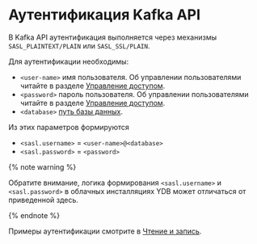 # Аутентификация Kafka API
В Kafka API аутентификация выполняется через механизмы `SASL_PLAINTEXT/PLAIN` или `SASL_SSL/PLAIN`.

Для аутентификации необходимы:
* `<user-name>` имя пользователя. Об управлении пользователями читайте в разделе [Управление доступом](../../cluster/access.md).
* `<password>` пароль пользователя. Об управлении пользователями читайте в разделе [Управление доступом](../../cluster/access.md).
* `<database>` [путь базы данных](../../concepts/connect#database).

Из этих параметров формируются
* `<sasl.username>` = `<user-name>@<database>`
* `<sasl.password>` = `<password>`

{% note warning %}

Обратите внимание, логика формирования `<sasl.username>` и `<sasl.password>` в облачных инсталляциях YDB может отличаться от приведенной здесь.

{% endnote %}

Примеры аутентификации смотрите в [Чтение и запись](./read-write.md).